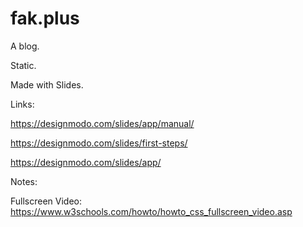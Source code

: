 # fak.plus

A blog.

Static.

Made with Slides.

Links:

https://designmodo.com/slides/app/manual/

https://designmodo.com/slides/first-steps/

https://designmodo.com/slides/app/

Notes:

Fullscreen Video: https://www.w3schools.com/howto/howto_css_fullscreen_video.asp